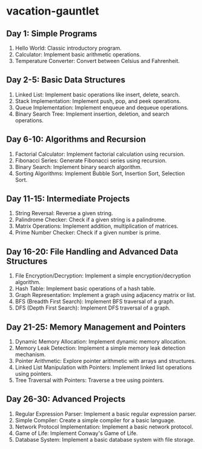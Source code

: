 # vacation-gauntlet


## Day 1: Simple Programs

1. Hello World: Classic introductory program.
2. Calculator: Implement basic arithmetic operations.
3. Temperature Converter: Convert between Celsius and Fahrenheit.

## Day 2-5: Basic Data Structures

1. Linked List: Implement basic operations like insert, delete, search.
2. Stack Implementation: Implement push, pop, and peek operations.
3. Queue Implementation: Implement enqueue and dequeue operations.
4. Binary Search Tree: Implement insertion, deletion, and search operations.

## Day 6-10: Algorithms and Recursion

1. Factorial Calculator: Implement factorial calculation using recursion.
2. Fibonacci Series: Generate Fibonacci series using recursion.
3. Binary Search: Implement binary search algorithm.
4. Sorting Algorithms: Implement Bubble Sort, Insertion Sort, Selection Sort.

## Day 11-15: Intermediate Projects

1. String Reversal: Reverse a given string.
2. Palindrome Checker: Check if a given string is a palindrome.
3. Matrix Operations: Implement addition, multiplication of matrices.
4. Prime Number Checker: Check if a given number is prime.

## Day 16-20: File Handling and Advanced Data Structures

1. File Encryption/Decryption: Implement a simple encryption/decryption algorithm.
2. Hash Table: Implement basic operations of a hash table.
3. Graph Representation: Implement a graph using adjacency matrix or list.
4. BFS (Breadth First Search): Implement BFS traversal of a graph.
5. DFS (Depth First Search): Implement DFS traversal of a graph.

## Day 21-25: Memory Management and Pointers

1. Dynamic Memory Allocation: Implement dynamic memory allocation.
2. Memory Leak Detection: Implement a simple memory leak detection mechanism.
3. Pointer Arithmetic: Explore pointer arithmetic with arrays and structures.
4. Linked List Manipulation with Pointers: Implement linked list operations using pointers.
5. Tree Traversal with Pointers: Traverse a tree using pointers.

## Day 26-30: Advanced Projects

1. Regular Expression Parser: Implement a basic regular expression parser.
2. Simple Compiler: Create a simple compiler for a basic language.
3. Network Protocol Implementation: Implement a basic network protocol.
4. Game of Life: Implement Conway's Game of Life.
5. Database System: Implement a basic database system with file storage.
